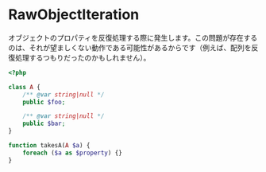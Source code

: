 # RawObjectIteration

オブジェクトのプロパティを反復処理する際に発生します。この問題が存在するのは、それが望ましくない動作である可能性があるからです（例えば、配列を反復処理するつもりだったのかもしれません）。

```php
<?php

class A {
    /** @var string|null */
    public $foo;

    /** @var string|null */
    public $bar;
}

function takesA(A $a) {
    foreach ($a as $property) {}
}
```
